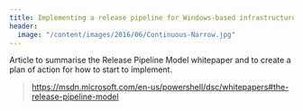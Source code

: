 ```yaml
---
title: Implementing a release pipeline for Windows-based infrastructure
header:
  image: "/content/images/2016/06/Continuous-Narrow.jpg"
---
```

Article to summarise the Release Pipeline Model whitepaper and to create a plan of action for how to start to implement.

> https://msdn.microsoft.com/en-us/powershell/dsc/whitepapers#the-release-pipeline-model

